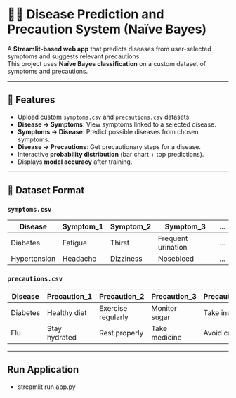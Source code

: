 # 🧑‍⚕️ Disease Prediction and Precaution System (Naïve Bayes)

A **Streamlit-based web app** that predicts diseases from user-selected symptoms and suggests relevant precautions.  
This project uses **Naïve Bayes classification** on a custom dataset of symptoms and precautions.

---

## 🚀 Features
- Upload custom `symptoms.csv` and `precautions.csv` datasets.
- **Disease → Symptoms**: View symptoms linked to a selected disease.
- **Symptoms → Disease**: Predict possible diseases from chosen symptoms.
- **Disease → Precautions**: Get precautionary steps for a disease.
- Interactive **probability distribution** (bar chart + top predictions).
- Displays **model accuracy** after training.

---

## 📂 Dataset Format

### `symptoms.csv`
| Disease         | Symptom_1 | Symptom_2 | Symptom_3 | ... |
|-----------------|-----------|-----------|-----------|-----|
| Diabetes        | Fatigue   | Thirst    | Frequent urination | ... |
| Hypertension    | Headache  | Dizziness | Nosebleed | ... |

### `precautions.csv`
| Disease   | Precaution_1     | Precaution_2       | Precaution_3   | Precaution_4 |
|-----------|------------------|--------------------|----------------|--------------|
| Diabetes  | Healthy diet     | Exercise regularly | Monitor sugar  | Take insulin |
| Flu       | Stay hydrated    | Rest properly      | Take medicine  | Avoid crowds |

---

## Run Application
- streamlit run app.py




